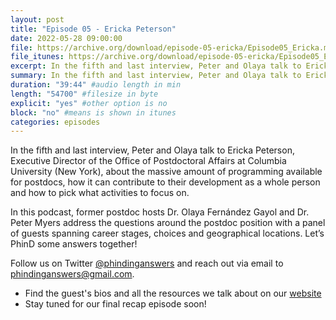 ```yaml
---
layout: post
title: "Episode 05 - Ericka Peterson"
date: 2022-05-28 09:00:00
file: https://archive.org/download/episode-05-ericka/Episode05_Ericka.mp3
file_itunes: https://archive.org/download/episode-05-ericka/Episode05_Ericka.mp3
excerpt: In the fifth and last interview, Peter and Olaya talk to Ericka Peterson, Executive Director of the Office of Postdoctoral Affairs at Columbia University (New York), about the massive amount of programming available for postdocs, how it can contribute to their development as a whole person and how to pick what activities to focus on. Follow us on Twitter @phindinganswers and reach out via email to phindinganswers@gmail.com.
summary: In the fifth and last interview, Peter and Olaya talk to Ericka Peterson, Executive Director of the Office of Postdoctoral Affairs at Columbia University (New York), about the massive amount of programming available for postdocs, how it can contribute to their development as a whole person and how to pick what activities to focus on. Follow us on Twitter @phindinganswers and reach out via email to phindinganswers@gmail.com.
duration: "39:44" #audio length in min
length: "54700" #filesize in byte
explicit: "yes" #other option is no
block: "no" #means is shown in itunes
categories: episodes
---
```

In the fifth and last interview, Peter and Olaya talk to Ericka Peterson, Executive Director of the Office of Postdoctoral Affairs at Columbia University (New York), about the massive amount of programming available for postdocs, how it can contribute to their development as a whole person and how to pick what activities to focus on.

In this podcast, former postdoc hosts Dr. Olaya Fernández Gayol and Dr. Peter Myers address the questions around the postdoc position with a panel of guests spanning career stages, choices and geographical locations. Let’s PhinD some answers together!

Follow us on Twitter [@phindinganswers](https://twitter.com/phindinganswers) and reach out via email to [phindinganswers@gmail.com](mailto:phindinganswers@gmail.com).

* Find the guest's bios and all the resources we talk about on our [website](https://phindinganswers.github.io)
* Stay tuned for our final recap episode soon!